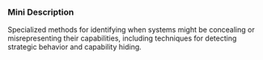 ### Mini Description

Specialized methods for identifying when systems might be concealing or misrepresenting their capabilities, including techniques for detecting strategic behavior and capability hiding.
